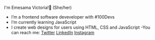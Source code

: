 I'm Emesama Victoria!👋 (She/her)
- I’m a frontend software deveveloper with #100Devs
- I’m currently learning JavaScript
- I create web designs for users using HTML, CSS and JavaScript
-You can reach me: 
[Twitter](https://mobile.twitter.com/EmesamaVictoria)
[LinkedIn](https://www.linkedin.com/in/victoria-emesama-82160a176/)
[Instagram](https://www.instagram.com/victoria_blessing-/)
